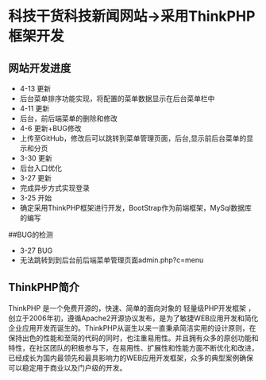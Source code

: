 ﻿# 科技干货科技新闻网站->采用ThinkPHP框架开发

## 网站开发进度

*  4-13 更新
*  后台菜单排序功能实现，将配置的菜单数据显示在后台菜单栏中
*  4-11 更新
*  后台，前后端菜单的删除和修改
*  4-6  更新+BUG修改
*  上传至GitHub，修改后可以跳转到菜单管理页面，后台,显示前后台菜单的显示和分页
*  3-30 更新
*  后台入口优化
*  3-27 更新
*  完成异步方式实现登录
*  3-25 开始
*  确定采用ThinkPHP框架进行开发，BootStrap作为前端框架，MySql数据库的编写

##BUG的检测

*  3-27 BUG
*  无法跳转到到后台前后端菜单管理页面admin.php?c=menu

## ThinkPHP简介

ThinkPHP 是一个免费开源的，快速、简单的面向对象的 轻量级PHP开发框架 ，创立于2006年初，遵循Apache2开源协议发布，是为了敏捷WEB应用开发和简化企业应用开发而诞生的。ThinkPHP从诞生以来一直秉承简洁实用的设计原则，在保持出色的性能和至简的代码的同时，也注重易用性。并且拥有众多的原创功能和特性，在社区团队的积极参与下，在易用性、扩展性和性能方面不断优化和改进，已经成长为国内最领先和最具影响力的WEB应用开发框架，众多的典型案例确保可以稳定用于商业以及门户级的开发。

